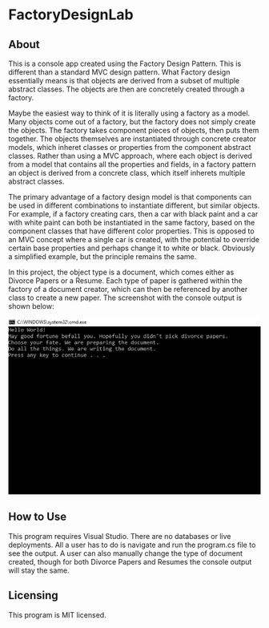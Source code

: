 # FactoryDesignLab


## About

This is a console app created using the Factory Design Pattern. This is different than a standard MVC design pattern. What Factory design essentially means is that objects are derived from a subset of multiple abstract classes. The objects are then are concretely created through a factory. 

Maybe the easiest way to think of it is literally using a factory as a model. Many objects come out of a factory, but the factory does not simply create the objects. The factory takes component pieces of objects, then puts them together. The objects themselves are instantiated through concrete creator models, which inheret classes or properties from the component abstract classes. Rather than using a MVC approach, where each object is derived from a model that contains all the properties and fields, in a factory pattern an object is derived from a concrete class, which itself inherets multiple abstract classes.

The primary advantage of a factory design model is that components can be used in different combinations to instantiate different, but similar objects. For example, if a factory creating cars, then a car with black paint and a car with white paint can both be instantiated in the same factory, based on the component classes that have different color properties. This is opposed to an MVC concept where a single car is created, with the potential to override certain base properties and perhaps change it to white or black. Obviously a simplified example, but the principle remains the same.

In this project, the object type is a document, which comes either as Divorce Papers or a Resume. Each type of paper is gathered within the factory of a document creator, which can then be referenced by another class to create a new paper. The screenshot with the console output is shown below:

![screenshot](Screenshot.jpg)

## How to Use
This program requires Visual Studio. There are no databases or live deployments. All a user has to do is navigate and run the program.cs file to see the output. A user can also manually change the type of document created, though for both Divorce Papers and Resumes the console output will stay the same.

## Licensing
This program is MIT licensed.

